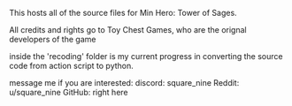 This hosts all of the source files for Min Hero: Tower of Sages.

All credits and rights go to Toy Chest Games, who are the orignal developers of the game

inside the 'recoding' folder is my current progress in converting the source code from action script to python.


message me if you are interested:
discord: square_nine
Reddit: u/square_nine
GitHub: right here